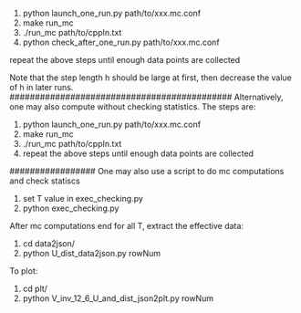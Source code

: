 1. python launch_one_run.py path/to/xxx.mc.conf
2. make run_mc
3. ./run_mc path/to/cppIn.txt
4. python check_after_one_run.py path/to/xxx.mc.conf

repeat the above steps until enough data points are collected

Note that the step length h should be large at first, then decrease the value
of h in later runs.
############################################
Alternatively, one may also compute without checking statistics.
The steps are:
1. python launch_one_run.py path/to/xxx.mc.conf
2. make run_mc
3. ./run_mc path/to/cppIn.txt
4. repeat the above steps until enough data points are collected



#################
One may also use a script to do mc computations and check statiscs
1. set T value in exec_checking.py
2. python exec_checking.py


After mc computations end for all T, extract the effective data:
1. cd data2json/
2. python U_dist_data2json.py rowNum

To plot:
1. cd plt/
2. python V_inv_12_6_U_and_dist_json2plt.py rowNum

